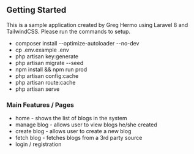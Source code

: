 ## Getting Started

This is a sample application created by Greg Hermo using Laravel 8 and TailwindCSS. Please run the commands to setup.

- composer install --optimize-autoloader --no-dev
- cp .env.example .env
- php artisan key:generate
- php artisan migrate --seed
- npm install && npm run prod
- php artisan config:cache
- php artisan route:cache
- php artisan serve

### Main Features / Pages
* home - shows the list of blogs in the system
* manage blog - allows user to view blogs he/she created
* create blog - allows user to create a new blog
* fetch blog - fetches blogs from a 3rd party source
* login / registration
